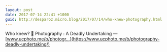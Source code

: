 ```yaml
---
layout: post
date: 2017-07-14 22:41 +1000
guid: http://desparoz.micro.blog/2017/07/14/who-knew-photography.html
---
```

Who knew? 🔗 Photography : A Deadly Undertaking — [www.ucphoto.me/b/photogr...](https://www.ucphoto.me/b/photography-deadly-undertaking/)
